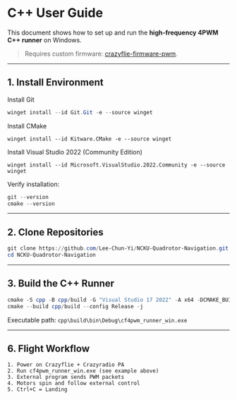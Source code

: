 # C++ User Guide

This document shows how to set up and run the **high-frequency 4PWM C++ runner** on Windows.

> Requires custom firmware: [crazyflie-firmware-pwm](https://github.com/Lee-Chun-Yi/crazyflie-firmware-pwm).

---

## 1. Install Environment

Install Git

```powershell
winget install --id Git.Git -e --source winget
```

Install CMake

```
winget install --id Kitware.CMake -e --source winget
```

Install Visual Studio 2022 (Community Edition)

```
winget install --id Microsoft.VisualStudio.2022.Community -e --source winget
```

Verify installation:

```powershell
git --version
cmake --version
```

---

## 2. Clone Repositories

```powershell
git clone https://github.com/Lee-Chun-Yi/NCKU-Quadrotor-Navigation.git
cd NCKU-Quadrotor-Navigation
```

---

## 3. Build the C++ Runner

```powershell
cmake -S cpp -B cpp/build -G "Visual Studio 17 2022" -A x64 -DCMAKE_BUILD_TYPE=Release
cmake --build cpp/build --config Release -j
```

Executable path:
`cpp\build\bin\Debug\cf4pwm_runner_win.exe`


---

## 6. Flight Workflow

```text
1. Power on Crazyflie + Crazyradio PA
2. Run cf4pwm_runner_win.exe (see example above)
3. External program sends PWM packets
4. Motors spin and follow external control
5. Ctrl+C = Landing
```



